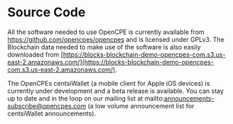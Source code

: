 # Source Code

All the software needed to use OpenCPE is currently available from https://github.com/opencpes/opencpes and is licensed under GPLv3. The Blockchain data needed to make use of the software is also easily downloaded from [https://blocks-blockchain-demo-opencpes-com.s3.us-east-2.amazonaws.com/](https://blocks-blockchain-demo-opencpes-com.s3.us-east-2.amazonaws.com/).

The OpenCPEs centsiWallet (a mobile client for Apple iOS devices) is currently under development and a beta release is available. You can stay up to date and in the loop on our mailing list at mailto:announcements-subscribe@opencpes.com (a low volume announcement list for centsiWallet announcements).
